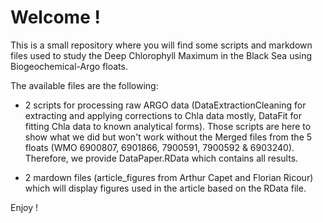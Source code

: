 # Welcome ! 

This is a small repository where you will find some scripts and markdown files used to study the Deep Chlorophyll Maximum in the Black Sea using Biogeochemical-Argo floats.

The available files are the following:

- 2 scripts for processing raw ARGO data (DataExtractionCleaning for extracting and applying corrections to Chla data mostly, DataFit for fitting Chla data to known analytical forms). Those scripts are here to show what we did but won't work without the Merged files from the 5 floats (WMO 6900807, 6901866, 7900591, 7900592 & 6903240). Therefore, we provide DataPaper.RData which contains all results.

- 2 mardown files (article_figures from Arthur Capet and Florian Ricour) which will display figures used in the article based on the RData file.

Enjoy !
